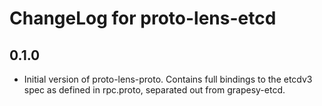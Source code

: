 # ChangeLog for proto-lens-etcd

## 0.1.0

* Initial version of proto-lens-proto. Contains full bindings to the etcdv3 spec as defined in
rpc.proto, separated out from grapesy-etcd.
